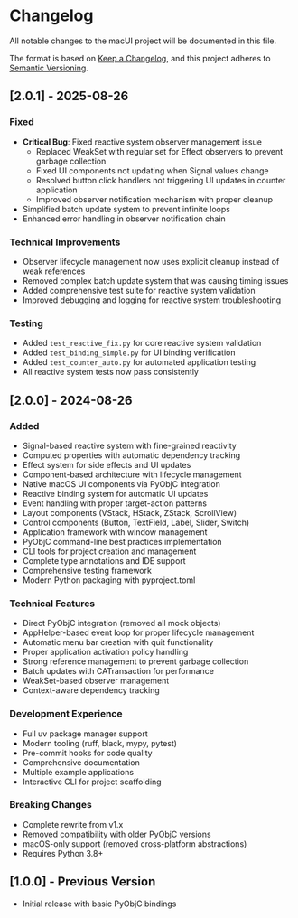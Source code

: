 # Changelog

All notable changes to the macUI project will be documented in this file.

The format is based on [Keep a Changelog](https://keepachangelog.com/en/1.0.0/),
and this project adheres to [Semantic Versioning](https://semver.org/spec/v2.0.0.html).

## [2.0.1] - 2025-08-26

### Fixed
- **Critical Bug**: Fixed reactive system observer management issue
  - Replaced WeakSet with regular set for Effect observers to prevent garbage collection
  - Fixed UI components not updating when Signal values change
  - Resolved button click handlers not triggering UI updates in counter application
  - Improved observer notification mechanism with proper cleanup
- Simplified batch update system to prevent infinite loops
- Enhanced error handling in observer notification chain

### Technical Improvements
- Observer lifecycle management now uses explicit cleanup instead of weak references
- Removed complex batch update system that was causing timing issues
- Added comprehensive test suite for reactive system validation
- Improved debugging and logging for reactive system troubleshooting

### Testing
- Added `test_reactive_fix.py` for core reactive system validation
- Added `test_binding_simple.py` for UI binding verification
- Added `test_counter_auto.py` for automated application testing
- All reactive system tests now pass consistently

## [2.0.0] - 2024-08-26

### Added
- Signal-based reactive system with fine-grained reactivity
- Computed properties with automatic dependency tracking
- Effect system for side effects and UI updates
- Component-based architecture with lifecycle management
- Native macOS UI components via PyObjC integration
- Reactive binding system for automatic UI updates
- Event handling with proper target-action patterns
- Layout components (VStack, HStack, ZStack, ScrollView)
- Control components (Button, TextField, Label, Slider, Switch)
- Application framework with window management
- PyObjC command-line best practices implementation
- CLI tools for project creation and management
- Complete type annotations and IDE support
- Comprehensive testing framework
- Modern Python packaging with pyproject.toml

### Technical Features
- Direct PyObjC integration (removed all mock objects)
- AppHelper-based event loop for proper lifecycle management
- Automatic menu bar creation with quit functionality
- Proper application activation policy handling
- Strong reference management to prevent garbage collection
- Batch updates with CATransaction for performance
- WeakSet-based observer management
- Context-aware dependency tracking

### Development Experience
- Full uv package manager support
- Modern tooling (ruff, black, mypy, pytest)
- Pre-commit hooks for code quality
- Comprehensive documentation
- Multiple example applications
- Interactive CLI for project scaffolding

### Breaking Changes
- Complete rewrite from v1.x
- Removed compatibility with older PyObjC versions
- macOS-only support (removed cross-platform abstractions)
- Requires Python 3.8+

## [1.0.0] - Previous Version
- Initial release with basic PyObjC bindings